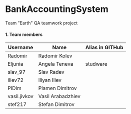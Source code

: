 # BankAccountingSystem
Team "Earth" QA teamwork project
#### 1. Team members

| Username |  Name |  Alias in GITHub  |
| ------------- | ------------- | ------------- |
| Radomir | Radomir Kolev  |  |
| Eljunia  | Angela Teneva  | studware |
| slav_97  | Slav Radev  |  |
| iliev72  | Iliyan Iliev  |  |
| PlDim  | Plamen Dimitrov |  |
| vasil.jivkov  | Vasil Arabadzhiev   |  |
| stef217  | Stefan Dimitrov   |  |
